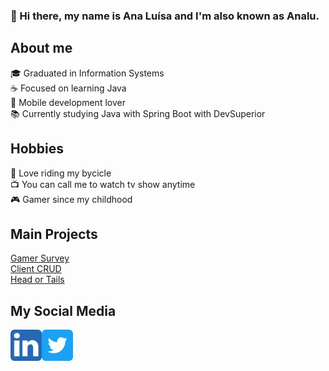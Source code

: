 ### 👋 Hi there, my name is Ana Luísa and I'm also known as Analu.

## About me
🎓 Graduated in Information Systems  
☕ Focused on learning Java  
📲 Mobile development lover  
📚 Currently studying Java with Spring Boot with DevSuperior  

## Hobbies
🚴 Love riding my bycicle  
📺 You can call me to watch tv show anytime  
🎮 Gamer since my childhood  

## Main Projects
[Gamer Survey](https://github.com/analudias/sds1-pesquisa)  
[Client CRUD](https://github.com/analudias/ds-client)  
[Head or Tails](https://github.com/analudias/app-cara-coroa)  

## My Social Media
[<img align="left" src="https://github.com/analudias/analudias/blob/master/images/linkedin-icon.png?raw=true" alt="linkedin" width="50px"/>](https://www.linkedin.com/in/analudiastech/)

[<img align="left" src="https://github.com/analudias/analudias/blob/master/images/twitter-icon.png?raw=true" alt="linkedin" width="50px"/>](https://twitter.com/_analudias)
